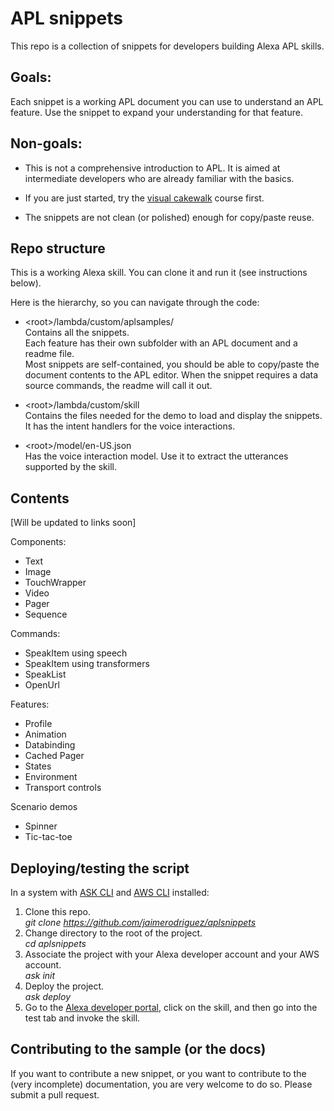 # APL snippets  
This repo is a collection of snippets for developers building Alexa APL skills.   


## Goals:
Each snippet is a working APL document you can use to  understand an APL feature. Use the snippet to expand your understanding for that feature.


## Non-goals:
- This is not a comprehensive introduction to APL.  It is aimed at intermediate developers who are already familiar with the basics.   
- If you are just started, try the [visual cakewalk](https://alexa.design/apl-cake-walk) course first. 

- The snippets are not clean (or polished) enough for copy/paste reuse.  

## Repo structure
This is a working Alexa skill. You can clone it and run it (see instructions below).   

Here is the hierarchy, so you can navigate through the code: 

- &lt;root&gt;/lambda/custom/aplsamples/   
Contains all the snippets.    
Each feature has their own subfolder with an APL document and a readme file.    
Most snippets are self-contained, you should be able to copy/paste the document contents to the APL editor. When the snippet requires a data source commands, the readme will call it out.   

- &lt;root&gt;/lambda/custom/skill    
Contains the files needed for the demo to load and display the snippets. It has the intent handlers for the voice interactions.   

- &lt;root&gt;/model/en-US.json   
 Has the voice interaction model. Use it to extract the utterances supported by the skill.  

## Contents
[Will be updated to links soon]
 
Components: 
- Text 
- Image
- TouchWrapper 
- Video 
- Pager 
- Sequence 


Commands:
- SpeakItem using speech 
- SpeakItem using transformers 
- SpeakList 
- OpenUrl 

Features: 
- Profile 
- Animation 
- Databinding  
- Cached Pager 
- States 
- Environment 
- Transport controls 

Scenario demos 
- Spinner 
- Tic-tac-toe


## Deploying/testing the script 
In a system with [ASK CLI](https://developer.amazon.com/en-US/docs/alexa/smapi/quick-start-alexa-skills-kit-command-line-interface.html) and [AWS CLI](https://docs.aws.amazon.com/cli/latest/userguide/cli-chap-install.html) installed:  

1. Clone this repo.   
   _git clone https://github.com/jaimerodriguez/aplsnippets_ 
1. Change directory to the root of the project.    
    _cd aplsnippets_ 
1. Associate the project with your Alexa developer account and your AWS account.  
    _ask init_ 
1. Deploy the project.  
    _ask deploy_ 
1. Go to the [Alexa developer portal](https://developer.amazon.com/alexa/console/ask), click on the skill, and then go into the test tab and invoke the skill.   



## Contributing to the sample (or the docs)
If you want to contribute a new snippet, or you want to contribute to the (very incomplete) documentation, you are very welcome to do so. Please submit a pull request. 
